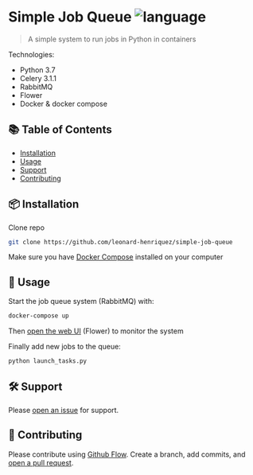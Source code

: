 # Simple Job Queue ![language](https://img.shields.io/badge/language-Python-blue.svg)

> A simple system to run jobs in Python in containers

Technologies:

- Python 3.7
- Celery 3.1.1
- RabbitMQ
- Flower
- Docker & docker compose

## :books: Table of Contents

- [Installation](#package-installation)
- [Usage](#rocket-usage)
- [Support](#hammer_and_wrench-support)
- [Contributing](#memo-contributing)

## :package: Installation

Clone repo

```sh
git clone https://github.com/leonard-henriquez/simple-job-queue
```

Make sure you have [Docker Compose](https://docs.docker.com/compose/) installed on your computer

## :rocket: Usage

Start the job queue system (RabbitMQ) with:

```sh
docker-compose up
```

Then [open the web UI](http://localhost:5555/) (Flower) to monitor the system

Finally add new jobs to the queue:

```sh
python launch_tasks.py
```

## :hammer_and_wrench: Support

Please [open an issue](https://github.com/leonard-henriquez/simple-job-queue/issues/new) for support.

## :memo: Contributing

Please contribute using [Github Flow](https://guides.github.com/introduction/flow/). Create a branch, add commits, and [open a pull request](https://github.com/leonard-henriquez/simple-job-queue/compare/).
